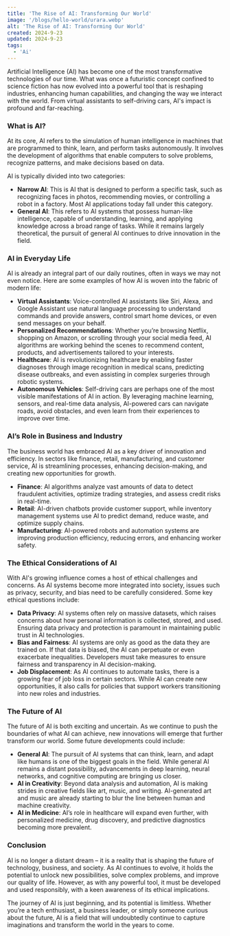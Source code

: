 ```yaml
---
title: 'The Rise of AI: Transforming Our World'
image: '/blogs/hello-world/urara.webp'
alt: 'The Rise of AI: Transforming Our World'
created: 2024-9-23
updated: 2024-9-23
tags:
  - 'Ai'
---
```

Artificial Intelligence (AI) has become one of the most transformative technologies of our time. What was once a futuristic concept confined to science fiction has now evolved into a powerful tool that is reshaping industries, enhancing human capabilities, and changing the way we interact with the world. From virtual assistants to self-driving cars, AI's impact is profound and far-reaching.

### What is AI?

At its core, AI refers to the simulation of human intelligence in machines that are programmed to think, learn, and perform tasks autonomously. It involves the development of algorithms that enable computers to solve problems, recognize patterns, and make decisions based on data.

AI is typically divided into two categories:

- **Narrow AI**: This is AI that is designed to perform a specific task, such as recognizing faces in photos, recommending movies, or controlling a robot in a factory. Most AI applications today fall under this category.
- **General AI**: This refers to AI systems that possess human-like intelligence, capable of understanding, learning, and applying knowledge across a broad range of tasks. While it remains largely theoretical, the pursuit of general AI continues to drive innovation in the field.

### AI in Everyday Life

AI is already an integral part of our daily routines, often in ways we may not even notice. Here are some examples of how AI is woven into the fabric of modern life:

- **Virtual Assistants**: Voice-controlled AI assistants like Siri, Alexa, and Google Assistant use natural language processing to understand commands and provide answers, control smart home devices, or even send messages on your behalf.
- **Personalized Recommendations**: Whether you’re browsing Netflix, shopping on Amazon, or scrolling through your social media feed, AI algorithms are working behind the scenes to recommend content, products, and advertisements tailored to your interests.
- **Healthcare**: AI is revolutionizing healthcare by enabling faster diagnoses through image recognition in medical scans, predicting disease outbreaks, and even assisting in complex surgeries through robotic systems.
- **Autonomous Vehicles**: Self-driving cars are perhaps one of the most visible manifestations of AI in action. By leveraging machine learning, sensors, and real-time data analysis, AI-powered cars can navigate roads, avoid obstacles, and even learn from their experiences to improve over time.

### AI’s Role in Business and Industry

The business world has embraced AI as a key driver of innovation and efficiency. In sectors like finance, retail, manufacturing, and customer service, AI is streamlining processes, enhancing decision-making, and creating new opportunities for growth.

- **Finance**: AI algorithms analyze vast amounts of data to detect fraudulent activities, optimize trading strategies, and assess credit risks in real-time.
- **Retail**: AI-driven chatbots provide customer support, while inventory management systems use AI to predict demand, reduce waste, and optimize supply chains.
- **Manufacturing**: AI-powered robots and automation systems are improving production efficiency, reducing errors, and enhancing worker safety.

### The Ethical Considerations of AI

With AI's growing influence comes a host of ethical challenges and concerns. As AI systems become more integrated into society, issues such as privacy, security, and bias need to be carefully considered. Some key ethical questions include:

- **Data Privacy**: AI systems often rely on massive datasets, which raises concerns about how personal information is collected, stored, and used. Ensuring data privacy and protection is paramount in maintaining public trust in AI technologies.
- **Bias and Fairness**: AI systems are only as good as the data they are trained on. If that data is biased, the AI can perpetuate or even exacerbate inequalities. Developers must take measures to ensure fairness and transparency in AI decision-making.
- **Job Displacement**: As AI continues to automate tasks, there is a growing fear of job loss in certain sectors. While AI can create new opportunities, it also calls for policies that support workers transitioning into new roles and industries.

### The Future of AI

The future of AI is both exciting and uncertain. As we continue to push the boundaries of what AI can achieve, new innovations will emerge that further transform our world. Some future developments could include:

- **General AI**: The pursuit of AI systems that can think, learn, and adapt like humans is one of the biggest goals in the field. While general AI remains a distant possibility, advancements in deep learning, neural networks, and cognitive computing are bringing us closer.
- **AI in Creativity**: Beyond data analysis and automation, AI is making strides in creative fields like art, music, and writing. AI-generated art and music are already starting to blur the line between human and machine creativity.
- **AI in Medicine**: AI’s role in healthcare will expand even further, with personalized medicine, drug discovery, and predictive diagnostics becoming more prevalent.

### Conclusion

AI is no longer a distant dream – it is a reality that is shaping the future of technology, business, and society. As AI continues to evolve, it holds the potential to unlock new possibilities, solve complex problems, and improve our quality of life. However, as with any powerful tool, it must be developed and used responsibly, with a keen awareness of its ethical implications.

The journey of AI is just beginning, and its potential is limitless. Whether you’re a tech enthusiast, a business leader, or simply someone curious about the future, AI is a field that will undoubtedly continue to capture imaginations and transform the world in the years to come.
